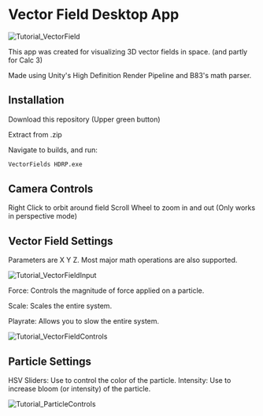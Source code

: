 # Vector Field Desktop App
![Tutorial_VectorField](https://user-images.githubusercontent.com/74552247/108580905-e6801700-72ea-11eb-8fd1-a35f890262af.png)

This app was created for visualizing 3D vector fields in space. (and partly for Calc 3)

Made using Unity's High Definition Render Pipeline and B83's math parser.

## Installation

Download this repository (Upper green button)

Extract from .zip

Navigate to builds, and run:

```bash
VectorFields HDRP.exe
```

## Camera Controls

Right Click to orbit around field
Scroll Wheel to zoom in and out (Only works in perspective mode)

## Vector Field Settings

Parameters are X Y Z. Most major math operations are also supported.

![Tutorial_VectorFieldInput](https://user-images.githubusercontent.com/74552247/108580499-f139ac80-72e8-11eb-9826-b32b186e89bb.png)

Force: Controls the magnitude of force applied on a particle.

Scale: Scales the entire system.

Playrate: Allows you to slow the entire system.

![Tutorial_VectorFieldControls](https://user-images.githubusercontent.com/74552247/108580614-7ae97a00-72e9-11eb-8538-dc6d2b5fbd77.png)


## Particle Settings

HSV Sliders: Use to control the color of the particle.
Intensity: Use to increase bloom (or intensity) of the particle.

![Tutorial_ParticleControls](https://user-images.githubusercontent.com/74552247/108580691-d87dc680-72e9-11eb-8f9f-3f5015bb273d.png)


